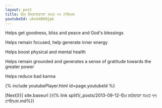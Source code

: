 ```yaml
---
layout: post
title: ਓਮ ਵੈਸਰਾਵਣਾਯਾ ਨਮਹ ੧੧ ਟਾਇਮਸ
youtubeId: ukvk48K0jpk
---
```

 
 
Helps get goodness, bliss and peace and God's blessings
 
Helps remain focused, help generate inner energy 
 
Helps boost physical and mental health 
 
Helps remain grounded and generates a sense of gratitude towards the greater power 
 
Helps reduce bad karma
 
 
 
 


{% include youtubePlayer.html id=page.youtubeId %}
 
[Next]({{ site.baseurl }}{% link  split1/_posts/2013-09-12-ਓਮ ਸਕੰਦਯਾ ਨਮਹ ੧੧ ਟਾਇਮਸ.md%})
 
